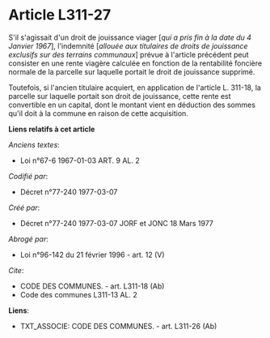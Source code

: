 # Article L311-27

S'il s'agissait d'un droit de jouissance viager [*qui a pris fin à la date du 4 Janvier 1967*], l'indemnité [*allouée aux
titulaires de droits de jouissance exclusifs sur des terrains communaux*] prévue à l'article précédent peut consister en une
rente viagère calculée en fonction de la rentabilité foncière normale de la parcelle sur laquelle portait le droit de
jouissance supprimé.

Toutefois, si l'ancien titulaire acquiert, en application de l'article L. 311-18, la parcelle sur laquelle portait son droit
de jouissance, cette rente est convertible en un capital, dont le montant vient en déduction des sommes qu'il doit à la
commune en raison de cette acquisition.

**Liens relatifs à cet article**

_Anciens textes_:

  - Loi n°67-6 1967-01-03 ART. 9 AL. 2

_Codifié par_:

  - Décret n°77-240 1977-03-07

_Créé par_:

  - Décret n°77-240 1977-03-07 JORF et JONC 18 Mars 1977

_Abrogé par_:

  - Loi n°96-142 du 21 février 1996 - art. 12 (V)

_Cite_:

  - CODE DES COMMUNES. - art. L311-18 (Ab)
  - Code des communes L311-13 AL. 2

**Liens**:

  - TXT_ASSOCIE: CODE DES COMMUNES. - art. L311-26 (Ab)
